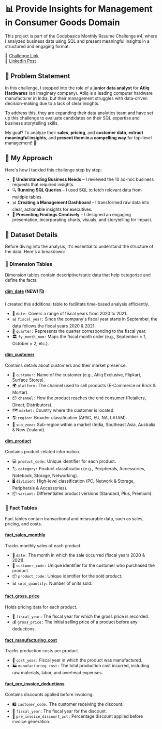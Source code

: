 # 📊 Provide Insights for Management in Consumer Goods Domain

This project is part of the Codebasics Monthly Resume Challenge #4, where I analyzed business data using SQL and present meaningful insights in a structured and engaging format.

📌 [Challenge Link](https://codebasics.io/challenge/codebasics-resume-project-challenge/7)   
🔗 [LinkedIn Post]()

## 📝 Problem Statement

In this challenge, I stepped into the role of a **junior data analyst** for **Atliq Hardwares** (an imaginary company). Atliq is a leading computer hardware manufacturer in India, but their management struggles with data-driven decision-making due to a lack of clear insights.

To address this, they are expanding their data analytics team and have set up this challenge to evaluate candidates on their SQL expertise and business storytelling skills.

My goal? To analyze their **sales**, **pricing**, and **customer data**, **extract meaningful insights**, and **present them in a compelling way** for top-level management! 🚀

## 🎯 My Approach

Here's how I tackled this challenge step by step:
- 📄 **Understanding Business Needs** – I reviewed the 10 ad-hoc business requests that required insights.
- 🔍 **Running SQL Queries** – I used SQL to fetch relevant data from multiple tables.
- 📊 **Creating a Management Dashboard** – I transformed raw data into clear, actionable insights for executives.
- 🎥 **Presenting Findings Creatively** – I designed an engaging presentation, incorporating charts, visuals, and storytelling for impact.

## 📂 Dataset Details

Before diving into the analysis, it's essential to understand the structure of the data. Here's a breakdown:

### 🔹 Dimension Tables

Dimension tables contain descriptive/static data that help categorize and define the facts.

#### <ins>dim_date</ins> (NEW! 🗓️)

I created this additional table to facilitate time-based analysis efficiently.
- 📅 `date:` Covers a range of fiscal years from 2020 to 2021.
- 📊 `fiscal_year:` Since the company's fiscal year starts in September, the data follows the fiscal years 2020 & 2021.
- 📆 `quarter:` Represents the quarter corresponding to the fiscal year.
- 🏛️ `fy_month_num:` Maps the fiscal month order (e.g., September = 1, October = 2, etc.).

#### <ins>dim_customer</ins>

Contains details about customers and their market presence.
- 🏬 `customer:` Name of the customer (e.g., Atliq Exclusive, Flipkart, Surface Stores).
- 🌍 `platform:` The channel used to sell products (E-Commerce or Brick & Mortar).
- 📦 `channel:` How the product reaches the end consumer (Retailers, Direct, Distributors).
- 🗺️ `market:` Country where the customer is located.
- 🌎 `region:` Broader classification (APAC, EU, NA, LATAM).
- 🏢 `sub_zone:` Sub-region within a market (India, Southeast Asia, Australia & New Zealand).

#### <ins>dim_product</ins>

Contains product-related information.
- 💻 `product_code:` Unique identifier for each product.
- 🏷️ `category:` Product classification (e.g., Peripherals, Accessories, Notebook, Storage, Networking).
- 🖥️ `division:` High-level classification (PC, Network & Storage, Peripherals & Accessories).
- 📦 `variant:` Differentiates product versions (Standard, Plus, Premium).

### 🔹 Fact Tables

Fact tables contain transactional and measurable data, such as sales, pricing, and costs.

#### <ins>fact_sales_monthly</ins>

Tracks monthly sales of each product.
- 📅 `date:` The month in which the sale occurred (fiscal years 2020 & 2021).
- 🛒 `customer_code:` Unique identifier for the customer who purchased the product.
- 📦 `product_code:` Unique identifier for the sold product.
- 📊 `sold_quantity:` Number of units sold.

#### <ins>fact_gross_price</ins>

Holds pricing data for each product.
- 📆 `fiscal_year:` The fiscal year for which the gross price is recorded.
- 💰 `gross_price:` The initial selling price of a product before any deductions.

#### <ins>fact_manufacturing_cost</ins>

Tracks production costs per product.
- 📆 `cost_year:` Fiscal year in which the product was manufactured.
- 🏭 `manufacturing_cost:` The total production cost incurred, including raw materials, labor, and overhead expenses.

#### <ins>fact_pre_invoice_deductions</ins>

Contains discounts applied before invoicing.
- 🛍️ `customer_code:` The customer receiving the discount.
- 📅 `fiscal_year:` The fiscal year for the discount.
- 🔻 `pre_invoice_discount_pct:` Percentage discount applied before invoice generation.
